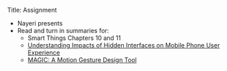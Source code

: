 Title: Assignment

- Nayeri presents
- Read and turn in summaries for:
	- Smart Things Chapters 10 and 11
	- [Understanding Impacts of Hidden Interfaces on Mobile Phone User
		Experience](https://dl.acm.org/citation.cfm?id=2399024)
	- [MAGIC: A Motion Gesture Design
		Tool](https://dl.acm.org/citation.cfm?id=1753653)
